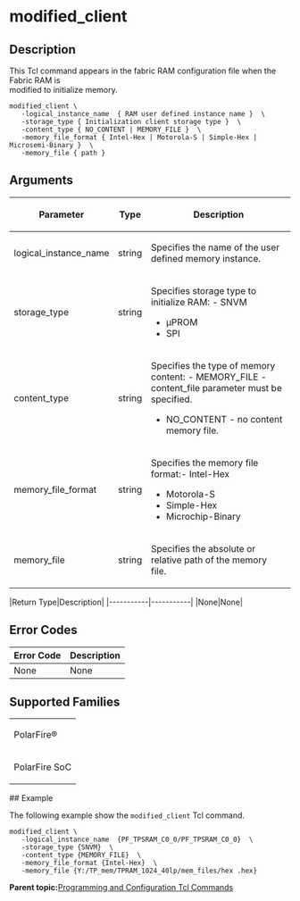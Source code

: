 # modified\_client

## Description

This Tcl command appears in the fabric RAM configuration file when the Fabric RAM is<br /> modified to initialize memory.

``` {#CODEBLOCK_YGZ_QKR_TSB}
modified_client \
   -logical_instance_name  { RAM user defined instance name }  \
   -storage_type { Initialization client storage type }  \
   -content_type { NO_CONTENT | MEMORY_FILE }  \
   -memory_file_format { Intel-Hex | Motorola-S | Simple-Hex | Microsemi-Binary }  \
   -memory_file { path }

```

## Arguments

<table id="GUID-4056FBB8-CADD-42CF-9132-D4E6CB5DB068"><thead><tr><th>

Parameter

</th><th>

Type

</th><th>

Description

</th></tr></thead><tbody><tr><td>

logical\_instance\_name

</td><td>

string

</td><td>

Specifies the name of the user defined memory instance.

</td></tr><tr><td>

storage\_type

</td><td>

string

</td><td>

Specifies storage type to initialize RAM: -   SNVM
-   µPROM
-   SPI

</td></tr><tr><td>

content\_type

</td><td>

string

</td><td>

Specifies the type of memory content: -   MEMORY\_FILE - content\_file parameter must be specified.
-   NO\_CONTENT - no content memory file.

</td></tr><tr><td>

memory\_file\_format

</td><td>

string

</td><td>

Specifies the memory file format:-   Intel-Hex
-   Motorola-S
-   Simple-Hex
-   Microchip-Binary

</td></tr><tr><td>

memory\_file

</td><td>

string

</td><td>

Specifies the absolute or relative path of the memory<br /> file.

</td></tr></tbody>
</table>|Return Type|Description|
|-----------|-----------|
|None|None|

## Error Codes

|Error Code|Description|
|----------|-----------|
|None|None|

## Supported Families

<table id="GUID-A67926F5-C6B6-4EAD-9DC5-26C1A6C30B34"><tbody><tr><td>

PolarFire®

</td></tr><tr><td>

PolarFire SoC

</td></tr></tbody>
</table>## Example

The following example show the `modified_client` Tcl command.

```
modified_client \
   -logical_instance_name  {PF_TPSRAM_C0_0/PF_TPSRAM_C0_0}  \
   -storage_type {SNVM}  \
   -content_type {MEMORY_FILE}  \
   -memory_file_format {Intel-Hex}  \
   -memory_file {Y:/TP_mem/TPRAM_1024_40lp/mem_files/hex .hex}

```

**Parent topic:**[Programming and Configuration Tcl Commands](GUID-B021E93C-650D-42F1-B90A-AE43EE93E641.md)


